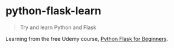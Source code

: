 # python-flask-learn

> Try and learn Python and Flask

Learning from the free Udemy course, [Python Flask for Beginners](https://www.udemy.com/course/python-flask-for-beginners/).